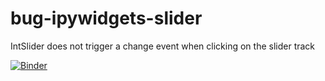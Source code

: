# bug-ipywidgets-slider

IntSlider does not trigger a change event when clicking on the slider track

[![Binder](https://mybinder.org/badge_logo.svg)](https://mybinder.org/v2/gh/stevejpurves/bug-ipywidgets-slider/HEAD)
